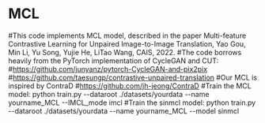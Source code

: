 # MCL
#This code implements MCL model, described in the paper Multi-feature Contrastive Learning for Unpaired Image-to-Image Translation, Yao Gou, Min Li, Yu Song, Yujie He, LiTao Wang, CAIS, 2022.
#The code borrows heavily from the PyTorch implementation of CycleGAN and CUT:
#https://github.com/junyanz/pytorch-CycleGAN-and-pix2pix
#https://github.com/taesungp/contrastive-unpaired-translation
#Our MCL is inspired by ContraD
#https://github.com/jh-jeong/ContraD
#Train the MCL model: python train.py --dataroot ./datasets/yourdata --name yourname_MCL --IMCL_mode imcl
#Train the sinmcl model: python train.py --dataroot ./datasets/yourdata --name yourname_MCL --model sinmcl

